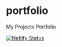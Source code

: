# portfolio
 My Projects Portfolio

[![Netlify Status](https://api.netlify.com/api/v1/badges/9b610e0c-9667-42e1-b80e-687fc8fa9c5e/deploy-status)](https://app.netlify.com/sites/kevinteixeira/deploys)
